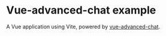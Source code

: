# Vue-advanced-chat example

A Vue application using Vite, powered by
[vue-advanced-chat](https://github.com/advanced-chat/vue-advanced-chat).
